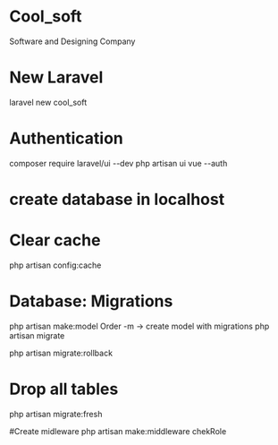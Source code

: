 # Cool_soft
Software and Designing Company

# New Laravel
laravel new cool_soft

# Authentication
composer require laravel/ui --dev
php artisan ui vue --auth

# create database in localhost

# Clear cache
php artisan config:cache

# Database: Migrations
php artisan make:model Order -m   -> create model with migrations
php artisan migrate

php artisan migrate:rollback

# Drop all tables
php artisan migrate:fresh

#Create midleware
php artisan make:middleware chekRole


